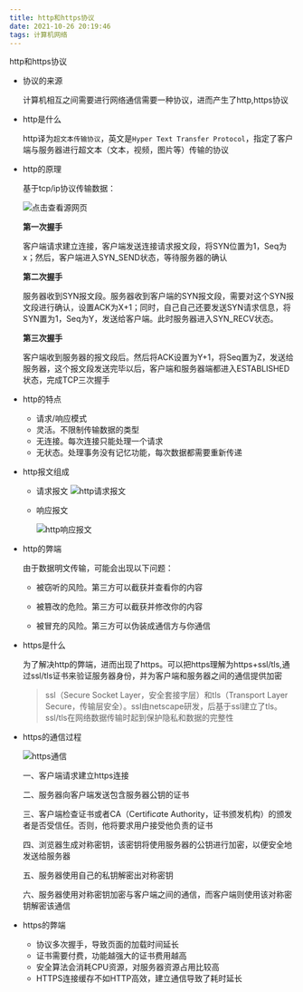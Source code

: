 ```yaml
---
title: http和https协议
date: 2021-10-26 20:19:46
tags: 计算机网络
---
```


http和https协议

* 协议的来源

  计算机相互之间需要进行网络通信需要一种协议，进而产生了http,https协议

* http是什么

  http译为```超文本传输协议```，英文是```Hyper Text Transfer Protocol```，指定了客户端与服务器进行超文本（文本，视频，图片等）传输的协议

* http的原理

  基于tcp/ip协议传输数据：

  ![点击查看源网页](https://ss0.bdstatic.com/70cFuHSh_Q1YnxGkpoWK1HF6hhy/it/u=710297025,4158744797&fm=26&gp=0.jpg)

  **第一次握手**

  客户端请求建立连接，客户端发送连接请求报文段，将SYN位置为1，Seq为x；然后，客户端进入SYN_SEND状态，等待服务器的确认

  **第二次握手**

  服务器收到SYN报文段。服务器收到客户端的SYN报文段，需要对这个SYN报文段进行确认，设置ACK为X+1；同时，自己自己还要发送SYN请求信息，将SYN置为1，Seq为Y，发送给客户端。此时服务器进入SYN_RECV状态。

  **第三次握手**

  客户端收到服务器的报文段后。然后将ACK设置为Y+1，将Seq置为Z，发送给服务器，这个报文段发送完毕以后，客户端和服务器端都进入ESTABLISHED状态，完成TCP三次握手

* http的特点

    * 请求/响应模式
    * 灵活。不限制传输数据的类型
    * 无连接。每次连接只能处理一个请求
    * 无状态。处理事务没有记忆功能，每次数据都需要重新传递

* http报文组成

    * 请求报文
      ![http请求报文](https://ss0.bdstatic.com/70cFuHSh_Q1YnxGkpoWK1HF6hhy/it/u=951219728,1775466506&fm=26&gp=0.jpg)

    * 响应报文

      ![http响应报文](https://ss0.bdstatic.com/70cFuHSh_Q1YnxGkpoWK1HF6hhy/it/u=835731624,4211516312&fm=26&gp=0.jpg)

* http的弊端

  由于数据明文传输，可能会出现以下问题：

    * 被窃听的风险。第三方可以截获并查看你的内容

    * 被篡改的危险。第三方可以截获并修改你的内容

    * 被冒充的风险。第三方可以伪装成通信方与你通信

* https是什么

  为了解决http的弊端，进而出现了https。可以把https理解为https+ssl/tls,通过ssl/tls证书来验证服务器身份，并为客户端和服务器之间的通信提供加密

  > ssl（Secure Socket Layer，安全套接字层）和tls（Transport Layer Secure，传输层安全）。ssl由netscape研发，后基于ssl建立了tls。ssl/tls在网络数据传输时起到保护隐私和数据的完整性


* https的通信过程

  ![https通信](https://ss0.bdstatic.com/70cFvHSh_Q1YnxGkpoWK1HF6hhy/it/u=2684211715,474224861&fm=26&gp=0.jpg)

  一、客户端请求建立https连接

  二、服务器向客户端发送包含服务器公钥的证书

  三、客户端检查证书或者CA（Certifi*ca*te Authority，证书颁发机构）的颁发者是否受信任。否则，他将要求用户接受他负责的证书

  四、浏览器生成对称密钥，该密钥将使用服务器的公钥进行加密，以便安全地发送给服务器

  五、服务器使用自己的私钥解密出对称密钥

  六、服务器使用对称密钥加密与客户端之间的通信，而客户端则使用该对称密钥解密该通信

* https的弊端

    * 协议多次握手，导致页面的加载时间延长
    * 证书需要付费，功能越强大的证书费用越高
    * 安全算法会消耗CPU资源，对服务器资源占用比较高
    * HTTPS连接缓存不如HTTP高效，建立通信导致了耗时延长


